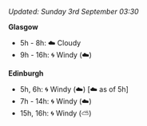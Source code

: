 *Updated: Sunday 3rd September 03:30*

**Glasgow**

* 5h - 8h: :cloud: Cloudy
* 9h - 16h: :cyclone: Windy (:cloud:)

**Edinburgh**

* 5h, 6h: :cyclone: Windy (:cloud:) [:cloud: as of 5h]
* 7h - 14h: :cyclone: Windy (:cloud:)
* 15h, 16h: :cyclone: Windy (:partly_sunny:)
